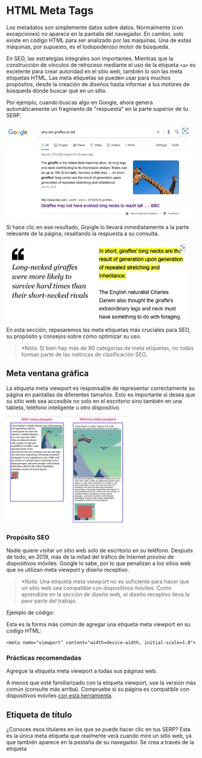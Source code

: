 # HTML Meta Tags

Los metadatos son simplemente datos sobre datos. Normalmente (con excepciones) no aparece en la pantalla del navegador. En cambio, solo existe en código HTML para ser analizado por las máquinas. Una de estas máquinas, por supuesto, es el todopoderoso motor de búsqueda.

En SEO, las estrategias integrales son importantes. Mientras que la construcción de vínculos de retroceso mediante el uso de la etiqueta `<a>` es excelente para crear autoridad en el sitio web, también lo son las meta etiquetas HTML. Las meta etiquetas se pueden usar para muchos propósitos, desde la creación de diseños hasta informar a los motores de búsqueda dónde buscar qué en un sitio.

Por ejemplo, cuando buscas algo en Google, ahora genera automáticamente un fragmento de "respuesta" en la parte superior de tu SERP.

![Fragmento de respuesta](/media/Fragmento%20de%20respuesta.jpg "Fragmento de respuesta")

Si hace clic en ese resultado, Google lo llevará inmediatamente a la parte relevante de la página, resaltando la respuesta a su consulta.

![Parte Relevante](/media/Parte%20Relevante.jpg "Parte Relevante")

En esta sección, repasaremos las meta etiquetas más cruciales para SEO, su propósito y consejos sobre cómo optimizar su uso.

> *Nota: Si bien hay más de 90 categorías de meta etiquetas, no todas forman parte de las métricas de clasificación SEO.

## Meta ventana gráfica

La etiqueta meta viewport es responsable de representar correctamente su página en pantallas de diferentes tamaños. Esto es importante si desea que su sitio web sea accesible no solo en el escritorio sino también en una tableta, teléfono inteligente u otro dispositivo.

![Meta Viewport](/media/Viewport.jpg "Meta Viewport")

### Propósito SEO

Nadie quiere visitar un sitio web solo de escritorio en su teléfono. Después de todo, en 2019, más de la mitad del tráfico de Internet provino de dispositivos móviles. Google lo sabe, por lo que penalizan a los sitios web que no utilizan meta viewport y diseño receptivo.

> *Nota: Una etiqueta meta viewport no es suficiente para hacer que un sitio web sea compatible con dispositivos móviles. Como aprendiste en la sección de diseño web, el diseño receptivo lleva la peor parte del trabajo.

Ejemplo de código:

Esta es la forma más común de agregar una etiqueta meta viewport en su código HTML:

    <meta name="viewport" content="width=device-width, initial-scale=1.0">

### Prácticas recomendadas

Agregue la etiqueta meta viewport a todas sus páginas web.

A menos que esté familiarizado con la etiqueta viewport, use la versión más común (consulte más arriba).
Compruebe si su página es compatible con dispositivos móviles [con esta herramienta](https://search.google.com/test/mobile-friendly).

## Etiqueta de título

¿Conoces esos titulares en los que se puede hacer clic en tus SERP? Esta es la única meta etiqueta que realmente verá cuando mire un sitio web, ya que también aparece en la pestaña de su navegador. Se crea a través de la etiqueta <title>.


![Meta Title](/media/Meta%20Title.jpg "Meta Title")


> *Nota: Una página web solo puede tener una etiqueta <título>.

### Propósito SEO rating

No debes juzgar un libro por su portada, pero los usuarios suelen juzgar una página por su título. La etiqueta `<title>` es el contenido principal por el cual el usuario decide si desea o no visitar su página.

Ejemplo de código:

La etiqueta `<title>` se agrega al elemento `<head>` de esta manera:

```html
<head>
  <title>This is the title of the page.</title>
</head>
```
### Prácticas recomendadas

- Tenga un título único para cada página de su sitio web.
- KISS: mantenle corto y simple.
- Agregue palabras clave y haga coincidir los términos de búsqueda.
- Evita los títulos vagos.
- Atrae la atención pero evita los títulos clickbait-y.
- No más de 60 caracteres.

> *Note: Sometimes, Google might stray off and use a different title for your web page. This is usually done to increase perceived relevance to the user’s search.

## Meta description tag

Dentro del elemento `<head>`, encontrarás etiquetas `<meta>`, la forma típica de agregar información adicional para que los motores de búsqueda te entiendan.

La meta descripción se usa típicamente para los SERP junto al título: es la descripción justo debajo.

![Meta Description](/media/Meta%20Description.jpg "Meta Description")

> *Nota: Si bien las descripciones pueden usarse para los fragmentos de SERP, Google ha dicho que no usan la meta etiqueta de descripción en sus clasificaciones.

### Propósito SEO

Trátelo como un resumen general de su página web. Por encima de todo, es un lanzamiento: su objetivo principal es convencer al usuario de que visite su sitio en una o dos oraciones.

Ejemplo de código:

La etiqueta de meta descripción debería tener un aspecto similar al siguiente:

```html
<head>
  <meta name=”description” content=”Short description of the page”>
</head>
```

### Prácticas recomendadas

- Cada página de su sitio web debe tener una descripción única.
- Los resúmenes de contenido deben ser relevantes y precisos.
- ¡Incluye palabras clave!
- Use mayúsculas y minúsculas (comience la descripción con una letra mayúscula).
- Evite descripciones vagas o clickbait-y.
- La longitud óptima debe ser de alrededor de 140 caracteres.

## Meta robots tag

Meta robots ¿Recuerdas cómo los robots de los motores de búsqueda rastrean e indexan las páginas? Bueno, los desarrolladores también pueden proporcionar a estos bots pautas instructivas sobre cómo indexar información en páginas específicas. Por ejemplo, ¡puede indicar al robot que no indexe páginas enteras en absoluto!

Hay dos formas de hacerlo:
  1. A través de un archivo .txt robots,
  2. O usando una etiqueta meta robots.

> *Nota: Los robots también se conocen comúnmente como arañas: ¡son los robots que se arrastran por tus páginas!

## Robots.txt vs Meta robots tag

Cuando un robot quiere entrar en su sitio, primero verifica el archivo .txt sus robots o la información especificada en la etiqueta meta robots. Hay dos diferencias principales entre ellos:

  1. Mientras que los robots.txt emiten directivas (o sugerencias) sobre cómo indexar el contenido, las instrucciones de la meta etiqueta son más firmes. Sin embargo, con ambas opciones, los rastreadores no tienen que seguir las directivas, y las arañas más maliciosas podrían omitirlas fácilmente.

  2. Las etiquetas de los robots meta solo pueden decirle al rastreador que no indexe una página web específica, mientras que los archivos .txt robots tienen la opción de bloquear un sitio web completo.

### Propósito SEO

Si hace un mal uso de la etiqueta meta robots, su sitio podría enfrentar consecuencias desastrosas en las páginas de resultados de búsqueda. Hay dos valores principales que necesita saber:

  - index/noindex: informa a los motores de búsqueda si debe mostrar su página en sus resultados de búsqueda;

  - follow/nofollow: indica a los motores de búsqueda cómo deben actuar con los enlaces de tus páginas, es decir, si deben confiar y seguir los enlaces que has añadido.

> *Nota: Si desea agregar nofollow a un enlace individual, en lugar de una etiqueta meta robots, debe agregar ``rel="nofollow"`` a los atributos de la etiqueta ``<a>``.

Ejemplo de código:

Así es como puede combinar los valores mencionados anteriormente:

```html
<meta name=”robots” content="noindex, nofollow">

<meta name=”robots” content="index, follow">

<meta name=”robots” content="noindex, follow">

<meta name=”robots” content="index, nofollow">

<meta name=”robots” content="none">
```
> *Nota: De forma predeterminada, los meta robots están configurados para indexar, seguir. Escribir content="none" lo establecerá en sus valores predeterminados.

### Prácticas recomendadas

  - Las etiquetas de Meta robots solo deben usarse cuando no desea que una página se indexe / rastree.
  - No utilices la etiqueta meta robots en el archivo .txt robots.
  - Recuerde que los rastreadores maliciosos probablemente ignorarán sus directivas de meta robots. Si hay información sensible o confidencial involucrada, utilice mecanismos de seguridad alternativos (por ejemplo, protección con contraseña) para proteger su sitio web.

---

Las meta etiquetas se pueden utilizar para informar a Google de qué se trata el contenido, como por ejemplo: podemos indicar que esta página es solo para adultos:

   	<meta name=”rating” content=”adult”>

Hazle saber a Google que no quieres que se traduzca esta página:

    <meta name="google" content="notranslate">


Ahora que has intentado crear y formatear sitios web simples, diríamos que ya es hora de que subas tu juego y comiences a usar meta etiquetas. Después de todas estas lecciones, ¡(con suerte) sabes cómo!

---

[Siguiente **&#129042;**](/markdown/README.md "Ir a Readme")

---
[*Volver* **&ldca;**](/markdown/README.md "Ir a Readme") [*Subir* **&#11165;**](# "Ir al título")